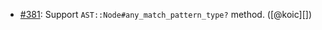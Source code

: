 * [#381](https://github.com/rubocop/rubocop-ast/pull/381): Support `AST::Node#any_match_pattern_type?` method. ([@koic][])
